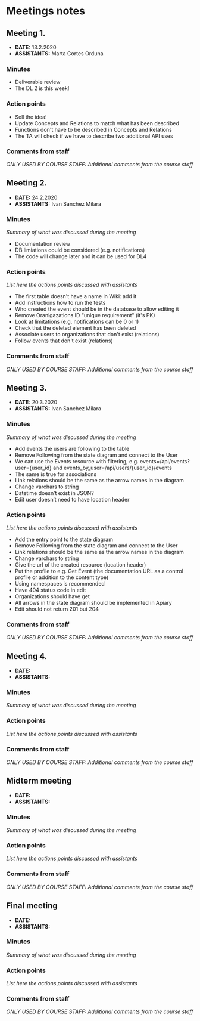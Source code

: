# Meetings notes

## Meeting 1.
* **DATE:** 13.2.2020
* **ASSISTANTS:** Marta Cortes Orduna

### Minutes
* Deliverable review
* The DL 2 is this week!

### Action points
* Sell the idea!
* Update Concepts and Relations to match what has been described
* Functions don't have to be described in Concepts and Relations
* The TA will check if we have to describe two additional API uses


### Comments from staff
*ONLY USED BY COURSE STAFF: Additional comments from the course staff*

## Meeting 2.
* **DATE:** 24.2.2020
* **ASSISTANTS:** Ivan Sanchez Milara

### Minutes
*Summary of what was discussed during the meeting*
* Documentation review
* DB limiations could be considered (e.g. notifications)
* The code will change later and it can be used for DL4

### Action points
*List here the actions points discussed with assistants*
* The first table doesn't have a name in Wiki: add it
* Add instructions how to run the tests
* Who created the event should be in the database to allow editing it
* Remove Oranigazations ID "unique requirement" (it's PK)
* Look at limitations (e.g. notifications can be 0 or 1)
* Check that the deleted element has been deleted
* Associate users to organizations that don't exist (relations)
* Follow events that don't exist (relations)


### Comments from staff
*ONLY USED BY COURSE STAFF: Additional comments from the course staff*

## Meeting 3.
* **DATE:** 20.3.2020
* **ASSISTANTS:** Ivan Sanchez Milara

### Minutes
*Summary of what was discussed during the meeting*
* Add events the users are following to the table
* Remove Following from the state diagram and connect to the User
* We can use the Events resource with filtering, e.g. events=/api/events?user={user_id} and events_by_user=/api/users/{user_id}/events
* The same is true for associations
* Link relations should be the same as the arrow names in the diagram
* Change varchars to string
* Datetime doesn’t exist in JSON?
* Edit user doesn’t need to have location header

### Action points
*List here the actions points discussed with assistants*
* Add the entry point to the state diagram
* Remove Following from the state diagram and connect to the User
* Link relations should be the same as the arrow names in the diagram
* Change varchars to string
* Give the url of the created resource (location header)
* Put the profile to e.g. Get Event (the documentation URL as a control profile or addition to the content type)
* Using namespaces is recommended
* Have 404 status code in edit
* Organizations should have get
* All arrows in the state diagram should be implemented in Apiary
* Edit should not return 201 but 204


### Comments from staff
*ONLY USED BY COURSE STAFF: Additional comments from the course staff*

## Meeting 4.
* **DATE:**
* **ASSISTANTS:**

### Minutes
*Summary of what was discussed during the meeting*

### Action points
*List here the actions points discussed with assistants*

### Comments from staff
*ONLY USED BY COURSE STAFF: Additional comments from the course staff*

## Midterm meeting
* **DATE:**
* **ASSISTANTS:**

### Minutes
*Summary of what was discussed during the meeting*

### Action points
*List here the actions points discussed with assistants*


### Comments from staff
*ONLY USED BY COURSE STAFF: Additional comments from the course staff*

## Final meeting
* **DATE:**
* **ASSISTANTS:**

### Minutes
*Summary of what was discussed during the meeting*

### Action points
*List here the actions points discussed with assistants*


### Comments from staff
*ONLY USED BY COURSE STAFF: Additional comments from the course staff*

